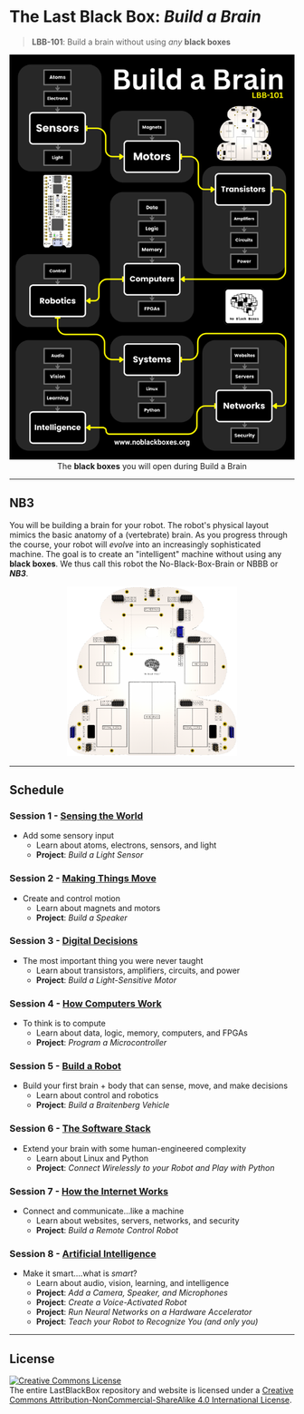 # The Last Black Box: *Build a Brain*

> **LBB-101**: Build a brain without using *any* **black boxes**

<p align="center">
<img src="../../_resources/designs/schedule/schedule_buildabrain.png" alt="LBB buildabrain layout" width="512">
<br>
<span>The <b>black boxes</b> you will open during Build a Brain</span>
</p>

----

## NB3

You will be building a brain for your robot. The robot's physical layout mimics the basic anatomy of a (vertebrate) brain. As you progress through the course, your robot will *evolve* into an increasingly sophisticated machine. The goal is to create an "intelligent" machine without using any **black boxes**. We thus call this robot the No-Black-Box-Brain or NBBB or ***NB3***.

<p align="center">
<img src="../../_resources/designs/NB3/NB3_render.png" alt="NB3 outline" width="300">
</p>

----

## Schedule

### Session 1 - [Sensing the World](01_sensing-the-world/README.md)
- Add some sensory input
  - Learn about atoms, electrons, sensors, and light
  - **Project**: *Build a Light Sensor*

### Session 2 - [Making Things Move](02_making-things-move/README.md)
- Create and control motion
  - Learn about magnets and motors
  - **Project**: *Build a Speaker*

### Session 3 - [Digital Decisions](03_digital-decisions/README.md)
- The most important thing you were never taught
  - Learn about transistors, amplifiers, circuits, and power
  - **Project**: *Build a Light-Sensitive Motor*

### Session 4 - [How Computers Work](04_how-computers-work/README.md)
- To think is to compute
  - Learn about data, logic, memory, computers, and FPGAs
  - **Project**: *Program a Microcontroller*

### Session 5 - [Build a Robot](05_build-a-robot/README.md)
- Build your first brain + body that can sense, move, and make decisions
  - Learn about control and robotics
  - **Project**: *Build a Braitenberg Vehicle*

### Session 6 - [The Software Stack](06_the-software-stack/README.md)
- Extend your brain with some human-engineered complexity
  - Learn about Linux and Python
  - **Project**: *Connect Wirelessly to your Robot and Play with Python*

### Session 7 - [How the Internet Works](07_how-the-internet-works/README.md)
- Connect and communicate...like a machine
  - Learn about websites, servers, networks, and security
  - **Project**: *Build a Remote Control Robot*

### Session 8 - [Artificial Intelligence](08_artificial-intelligence/README.md)
- Make it smart....what is *smart*?
  - Learn about audio, vision, learning, and intelligence
  - **Project**: *Add a Camera, Speaker, and Microphones*
  - **Project**: *Create a Voice-Activated Robot*
  - **Project**: *Run Neural Networks on a Hardware Accelerator*
  - **Project**: *Teach your Robot to Recognize You (and only you)*

----

## License

<a rel="license" href="http://creativecommons.org/licenses/by-nc-sa/4.0/"><img alt="Creative Commons License" style="border-width:0" src="https://i.creativecommons.org/l/by-nc-sa/4.0/88x31.png" /></a><br />The entire LastBlackBox repository and website is licensed under a <a rel="license" href="http://creativecommons.org/licenses/by-nc-sa/4.0/">Creative Commons Attribution-NonCommercial-ShareAlike 4.0 International License</a>.
